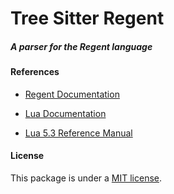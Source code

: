 # Tree Sitter Regent

##### A parser for the Regent language

#### References

- [Regent Documentation](http://www.regent-lang.org/)

- [Lua Documentation](https://www.lua.org/docs.html)
- [Lua 5.3 Reference Manual](https://www.lua.org/manual/5.3/)

#### License

This package is under a [MIT license](https://github.com/sparkasaurusRex/tree-sitter-regent/blob/master/LICENSE.md).
